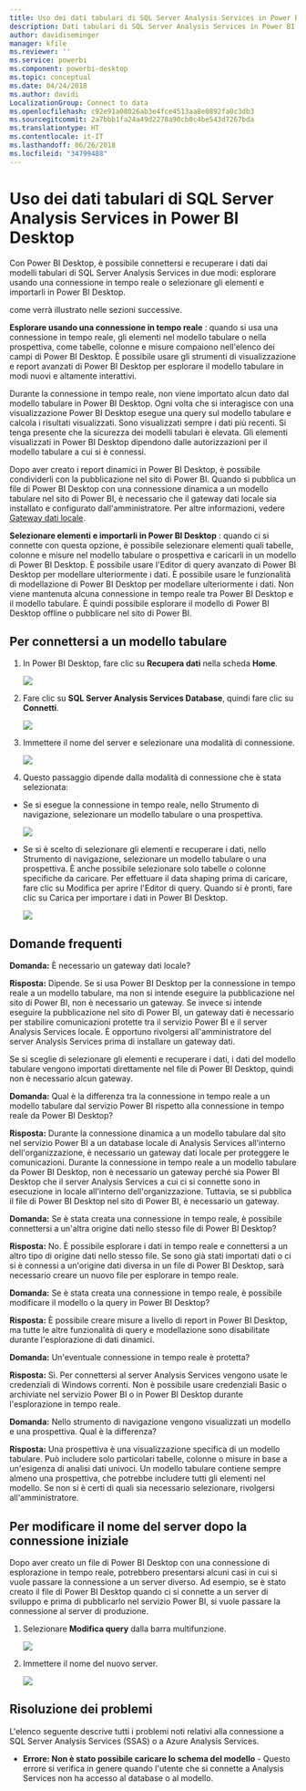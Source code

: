 ```yaml
---
title: Uso dei dati tabulari di SQL Server Analysis Services in Power BI Desktop
description: Dati tabulari di SQL Server Analysis Services in Power BI Desktop
author: davidiseminger
manager: kfile
ms.reviewer: ''
ms.service: powerbi
ms.component: powerbi-desktop
ms.topic: conceptual
ms.date: 04/24/2018
ms.author: davidi
LocalizationGroup: Connect to data
ms.openlocfilehash: c92e91a08026ab3e4fce4513aa8e0892fa0c3db3
ms.sourcegitcommit: 2a7bbb1fa24a49d2278a90cb0c4be543d7267bda
ms.translationtype: HT
ms.contentlocale: it-IT
ms.lasthandoff: 06/26/2018
ms.locfileid: "34799488"
---
```

# <a name="using-analysis-services-tabular-data-in-power-bi-desktop"></a>Uso dei dati tabulari di SQL Server Analysis Services in Power BI Desktop
Con Power BI Desktop, è possibile connettersi e recuperare i dati dai modelli tabulari di SQL Server Analysis Services in due modi: esplorare usando una connessione in tempo reale o selezionare gli elementi e importarli in Power BI Desktop.

come verrà illustrato nelle sezioni successive.

**Esplorare usando una connessione in tempo reale** : quando si usa una connessione in tempo reale, gli elementi nel modello tabulare o nella prospettiva, come tabelle, colonne e misure compaiono nell'elenco dei campi di Power BI Desktop. È possibile usare gli strumenti di visualizzazione e report avanzati di Power BI Desktop per esplorare il modello tabulare in modi nuovi e altamente interattivi.

Durante la connessione in tempo reale, non viene importato alcun dato dal modello tabulare in Power BI Desktop. Ogni volta che si interagisce con una visualizzazione Power BI Desktop esegue una query sul modello tabulare e calcola i risultati visualizzati. Sono visualizzati sempre i dati più recenti. Si tenga presente che la sicurezza dei modelli tabulari è elevata. Gli elementi visualizzati in Power BI Desktop dipendono dalle autorizzazioni per il modello tabulare a cui si è connessi.

Dopo aver creato i report dinamici in Power BI Desktop, è possibile condividerli con la pubblicazione nel sito di Power BI. Quando si pubblica un file di Power BI Desktop con una connessione dinamica a un modello tabulare nel sito di Power BI, è necessario che il gateway dati locale sia installato e configurato dall'amministratore. Per altre informazioni, vedere [Gateway dati locale](service-gateway-onprem.md).

**Selezionare elementi e importarli in Power BI Desktop** : quando ci si connette con questa opzione, è possibile selezionare elementi quali tabelle, colonne e misure nel modello tabulare o prospettiva e caricarli in un modello di Power BI Desktop. È possibile usare l'Editor di query avanzato di Power BI Desktop per modellare ulteriormente i dati. È possibile usare le funzionalità di modellazione di Power BI Desktop per modellare ulteriormente i dati. Non viene mantenuta alcuna connessione in tempo reale tra Power BI Desktop e il modello tabulare. È quindi possibile esplorare il modello di Power BI Desktop offline o pubblicare nel sito di Power BI.

## <a name="to-connect-to-a-tabular-model"></a>Per connettersi a un modello tabulare
1. In Power BI Desktop, fare clic su **Recupera dati** nella scheda **Home**.
   
   ![](media/desktop-analysis-services-tabular-data/pbid_sqlas_getdata.png)
2. Fare clic su **SQL Server Analysis Services Database**, quindi fare clic su **Connetti**.
   
   ![](media/desktop-analysis-services-tabular-data/pbid_sqlas_getdata_as.png)
3. Immettere il nome del server e selezionare una modalità di connessione. 
   
   ![](media/desktop-analysis-services-tabular-data/pbid_sqlas_getdata_as_server.png)
4. Questo passaggio dipende dalla modalità di connessione che è stata selezionata:

* Se si esegue la connessione in tempo reale, nello Strumento di navigazione, selezionare un modello tabulare o una prospettiva.
  
  ![](media/desktop-analysis-services-tabular-data/pbid_sqlas_getdata_as_live.png)
* Se si è scelto di selezionare gli elementi e recuperare i dati, nello Strumento di navigazione, selezionare un modello tabulare o una prospettiva. È anche possibile selezionare solo tabelle o colonne specifiche da caricare. Per effettuare il data shaping prima di caricare, fare clic su Modifica per aprire l'Editor di query. Quando si è pronti, fare clic su Carica per importare i dati in Power BI Desktop.

  ![](media/desktop-analysis-services-tabular-data/pbid_sqlas_getdata_as_select.png)

## <a name="frequently-asked-questions"></a>Domande frequenti
**Domanda:** È necessario un gateway dati locale?

**Risposta:** Dipende. Se si usa Power BI Desktop per la connessione in tempo reale a un modello tabulare, ma non si intende eseguire la pubblicazione nel sito di Power BI, non è necessario un gateway. Se invece si intende eseguire la pubblicazione nel sito di Power BI, un gateway dati è necessario per stabilire comunicazioni protette tra il servizio Power BI e il server Analysis Services locale. È opportuno rivolgersi all'amministratore del server Analysis Services prima di installare un gateway dati.

Se si sceglie di selezionare gli elementi e recuperare i dati, i dati del modello tabulare vengono importati direttamente nel file di Power BI Desktop, quindi non è necessario alcun gateway.

**Domanda:** Qual è la differenza tra la connessione in tempo reale a un modello tabulare dal servizio Power BI rispetto alla connessione in tempo reale da Power BI Desktop?

**Risposta:** Durante la connessione dinamica a un modello tabulare dal sito nel servizio Power BI a un database locale di Analysis Services all'interno dell'organizzazione, è necessario un gateway dati locale per proteggere le comunicazioni. Durante la connessione in tempo reale a un modello tabulare da Power BI Desktop, non è necessario un gateway perché sia Power BI Desktop che il server Analysis Services a cui ci si connette sono in esecuzione in locale all'interno dell'organizzazione. Tuttavia, se si pubblica il file di Power BI Desktop nel sito di Power BI, è necessario un gateway.

**Domanda:** Se è stata creata una connessione in tempo reale, è possibile connettersi a un'altra origine dati nello stesso file di Power BI Desktop?

**Risposta:** No. È possibile esplorare i dati in tempo reale e connettersi a un altro tipo di origine dati nello stesso file. Se sono già stati importati dati o ci si è connessi a un'origine dati diversa in un file di Power BI Desktop, sarà necessario creare un nuovo file per esplorare in tempo reale.

**Domanda:** Se è stata creata una connessione in tempo reale, è possibile modificare il modello o la query in Power BI Desktop?

**Risposta:** È possibile creare misure a livello di report in Power BI Desktop, ma tutte le altre funzionalità di query e modellazione sono disabilitate durante l'esplorazione di dati dinamici.

**Domanda:** Un'eventuale connessione in tempo reale è protetta?

**Risposta:** Sì. Per connettersi al server Analysis Services vengono usate le credenziali di Windows correnti. Non è possibile usare credenziali Basic o archiviate nel servizio Power BI o in Power BI Desktop durante l'esplorazione in tempo reale.

**Domanda:** Nello strumento di navigazione vengono visualizzati un modello e una prospettiva. Qual è la differenza?

**Risposta:** Una prospettiva è una visualizzazione specifica di un modello tabulare. Può includere solo particolari tabelle, colonne o misure in base a un'esigenza di analisi dati univoci. Un modello tabulare contiene sempre almeno una prospettiva, che potrebbe includere tutti gli elementi nel modello. Se non si è certi di quali sia necessario selezionare, rivolgersi all'amministratore.

## <a name="to-change-the-server-name-after-initial-connection"></a>Per modificare il nome del server dopo la connessione iniziale
Dopo aver creato un file di Power BI Desktop con una connessione di esplorazione in tempo reale, potrebbero presentarsi alcuni casi in cui si vuole passare la connessione a un server diverso. Ad esempio, se è stato creato il file di Power BI Desktop quando ci si connette a un server di sviluppo e prima di pubblicarlo nel servizio Power BI, si vuole passare la connessione al server di produzione.

1. Selezionare **Modifica query** dalla barra multifunzione.
   
   ![](media/desktop-analysis-services-tabular-data/pbid_sqlas_chname_editquery.png)
2. Immettere il nome del nuovo server.
   
   ![](media/desktop-analysis-services-tabular-data/pbid_sqlas_chname_dialog.png)
   
   
## <a name="troubleshooting"></a>Risoluzione dei problemi 
L'elenco seguente descrive tutti i problemi noti relativi alla connessione a SQL Server Analysis Services (SSAS) o a Azure Analysis Services. 

* **Errore: Non è stato possibile caricare lo schema del modello** - Questo errore si verifica in genere quando l'utente che si connette a Analysis Services non ha accesso al database o al modello.

